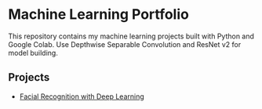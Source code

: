 # Machine Learning Portfolio

This repository contains my machine learning projects built with Python and Google Colab.
Use Depthwise Separable Convolution and ResNet v2 for model building.

## Projects
- [Facial Recognition with Deep Learning](AI_Deep_Learning_(Self_Trained)_Facial_Recognition_System.ipynb)
